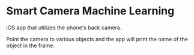 # Smart Camera Machine Learning
iOS app that utilizes the phone's back camera. 

Point the camera to various objects and the app will print the name of the object in the frame.
